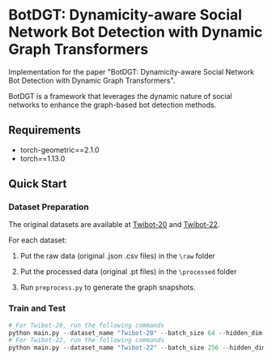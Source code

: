 # BotDGT: Dynamicity-aware Social Network Bot Detection with Dynamic Graph Transformers
Implementation for the paper "BotDGT: Dynamicity-aware Social Network Bot Detection with Dynamic Graph Transformers".

BotDGT is a framework that leverages the dynamic nature of social networks to enhance the graph-based bot detection methods.

## Requirements
* torch-geometric==2.1.0
* torch==1.13.0

## Quick Start

### Dataset Preparation
The original datasets are available at [Twibot-20](https://github.com/BunsenFeng/TwiBot-20) and [Twibot-22](https://github.com/LuoUndergradXJTU/TwiBot-22). 

For each dataset:

1. Put the raw data (original .json .csv files) in the `\raw` folder

2. Put the processed data (original .pt files) in the `\processed` folder

3. Run `preprocess.py` to generate the graph snapshots.

### Train and Test
```python
# For Twibot-20, run the following commands
python main.py --dataset_name "Twibot-20" --batch_size 64 --hidden_dim 128 --weight_decay 1e-2 --structural_learning_rate 1e-4 --temporal_learning_rate 1e-5
# For Twibot-22, run the following commands
python main.py --dataset_name "Twibot-22" --batch_size 256 --hidden_dim 64 --weight_decay 5e-2 --structural_learning_rate 5e-4 --temporal_learning_rate 5e-5

```